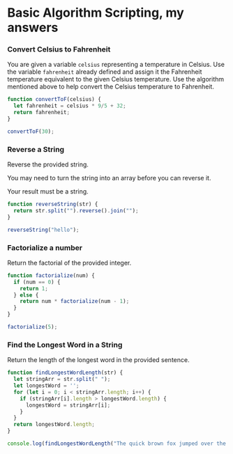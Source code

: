 # Basic Algorithm Scripting, my answers

### Convert Celsius to Fahrenheit

You are given a variable ```celsius``` representing a temperature in Celsius. Use the variable ```fahrenheit``` already defined and assign it the Fahrenheit temperature equivalent to the given Celsius temperature. Use the algorithm mentioned above to help convert the Celsius temperature to Fahrenheit.

```javascript
function convertToF(celsius) {
  let fahrenheit = celsius * 9/5 + 32;
  return fahrenheit;
}

convertToF(30);
```

### Reverse a String

Reverse the provided string.

You may need to turn the string into an array before you can reverse it.

Your result must be a string.

```javascript
function reverseString(str) {
  return str.split("").reverse().join("");
}

reverseString("hello");
```

### Factorialize a number

Return the factorial of the provided integer.

```javascript
function factorialize(num) {
  if (num == 0) {
    return 1;
  } else {
    return num * factorialize(num - 1);
  }
}

factorialize(5);
```

### Find the Longest Word in a String

Return the length of the longest word in the provided sentence.

```javascript 
function findLongestWordLength(str) {
  let stringArr = str.split(" ");
  let longestWord = '';
  for (let i = 0; i < stringArr.length; i++) {
    if (stringArr[i].length > longestWord.length) {
      longestWord = stringArr[i];
    } 
  }
  return longestWord.length; 
}

console.log(findLongestWordLength("The quick brown fox jumped over the lazy dog"));
```

